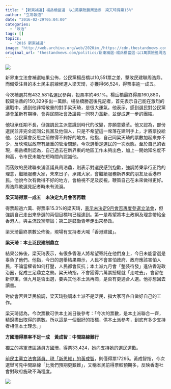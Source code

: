 ```yaml
---
title: "【新東補選】楊岳橋當選　以1萬票險勝周浩鼎　梁天琦得票15%"
author: "立場報道"
date: "2016-02-29T05:04:00"
categories:
  - "政治"
tags: []
topics:
  - "2016 新東補選"
image: "http://web.archive.org/web/2020im_/https://cdn.thestandnews.com/media/photos/cache/y6_aEgFP_1200x0.png"
original_url: "thestandnews.com/politics/新東補選-楊岳橋當選-以1萬票險勝周浩鼎-梁天琦得票15"
---
```

![](http://web.archive.org/web/2020im_/https://cdn.thestandnews.com/media/photos/cache/y6_aEgFP_1200x0.png)

新界東立法會補選結果公佈，公民黨楊岳橋以10,551票之差，擊敗民建聯周浩鼎。而備受注目的本土民主前線候選人梁天琦，亦獲得66,524，得票率逾一成五。

今次補選共有432,581名選民參與，投票率約46.1%。楊岳橋最終得票160,880，較周浩鼎的150,329多出一萬餘。楊岳橋勝選後見記者，首先表示自己能在激烈的選戰中，遇到他非常敬重的對手梁天琦，是很大運氣。他表示，感到選民對公民黨議會革新有期待，會與民間社會及議員一同努力革新，並促成進一步的團結。

他坦承任期不長，但強調民主派意識到時代的改變，亦願意變革。他又認為，部份選民並非完全認同公民黨及他個人，只是不希望這一席落在建制手上，才將票投給他，公民黨會反思之前做得不夠好的地方。他指，自己同梁天琦的票數加起來亦不少，反映現屆政府有嚴重的管治問題，今次選舉是選民的一次表態。至於自己的表現，楊岳橋則認為，自己過去在新界東的地區工作未夠出色，加上一開始知名度不夠高，令市民未能在短時間內認識他。

而落敗的民建聯東涌區議員周浩鼎，則表示對選民感到抱歉，強調將秉承行正路的理念，繼續服務大家，未來日子，承諾大家，會繼續服務新界東的朋友及香港市民。他說今次有做得不好的地方，會檢視不足及反視，鞭策自己在未來做得更好。周浩鼎敗選見記者時未有流淚。

**梁天琦得票一成五　未決定九月會否再戰**

得票超過六萬、得票率15.3%的梁天琦，[表示未決定9月會否再度參選立法會](../../politics/%E6%96%B0%E6%9D%B1%E8%A3%9C%E9%81%B8-%E6%8C%87%E5%8F%83%E9%81%B8%E7%9B%AE%E6%A8%99%E5%B7%B2%E9%81%94-%E6%A2%81%E5%A4%A9%E7%90%A6%E6%9C%AA%E5%AE%9A9%E6%9C%88%E6%9C%83%E5%90%A6%E5%86%8D%E6%88%B0%E7%AB%8B%E6%B3%95%E6%9C%83/)，但強調自己走出來參選的兩個目標均已經達到。第一是希望將本土政綱及理念帶給全香港人，與主流政黨辯論；第二是鼓勵青年走出來參政。

梁天琦最終票數公佈後，現場有支持者大喊「香港建國」。

**梁天琦：本土泛民建制鼎立**

結果公佈後，梁天琦表示，有很多香港人將希望寄託在他們身上，今日未能當選是辜負了他們。他指，今日的選舉結果顯示，人民不會害怕政府、政府應該害怕人民，不論當權者如何打壓，人民都會反抗；本土派九月會「整裝待發」進佔香港政治圈，促成三足鼎立之勢。梁天琦指，不會獲得六萬票授權就「走咗去」，會留在新界東，但九月是否出選，要與其他本土派再商，是否有更適合人選。他亦想回去讀書。

對於會否與泛民協調，梁天琦強調本土派不是泛民，指大家可各自做好自己的工作。

梁天琦認為，今次票數可供本土派日後參考：「今次的票數，是本土派聯合一齊，精銳盡出取得的票數。所以這是一個很好的指標，供本土派參考，到底有多少支持者相信本土理念。」

**方國珊得票率不足一成　黃成智：中間路線難行**

獨立的將軍澳區議員方國珊，得票33,424，她向支持她的選民道歉。

[前民主黨立法會議員、現「新思維」的黃成智](../../politics/%E6%96%B0%E6%9D%B1%E8%A3%9C%E9%81%B8-%E9%BB%83%E6%88%90%E6%99%BA%E6%89%BF%E8%AA%8D%E8%90%BD%E6%95%97-%E7%A8%B1%E4%B8%AD%E9%96%93%E8%B7%AF%E7%B7%9A%E6%AF%94%E9%A0%90%E6%9C%9F%E8%89%B1%E9%9B%A3/)，則僅得票17295。黃成智指，今次選舉可見中間路線「比我們預期更艱難」，又稱本民前得票較預期多，反映香港社會對政府施政不滿程度。

[![](http://web.archive.org/web/2020im_/https://cdn.thestandnews.com/media/photos/cache/12804830_933851910033763_2879119695741721097_n_XDLXl_1200x0.png)](http://web.archive.org/web/20210629034803/https://cdn.thestandnews.com/media/photos/cache/12804830_933851910033763_2879119695741721097_n_XDLXl_1200x0.png)